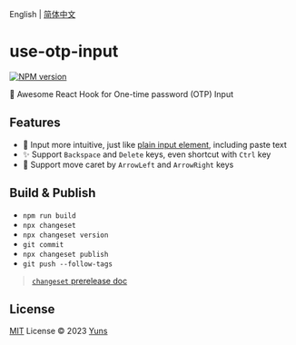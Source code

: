 English | [简体中文](./README.zh-CN.md)

# use-otp-input

[![NPM version](https://img.shields.io/npm/v/use-otp-input?color=a1b858&label=)](https://www.npmjs.com/package/use-otp-input)

🚀 Awesome React Hook for One-time password (OTP) Input

## Features

- 🦄 Input more intuitive, just like [plain input element](https://developer.mozilla.org/en-US/docs/Web/HTML/Element/input), including paste text
- ✨ Support `Backspace` and `Delete` keys, even shortcut with `Ctrl` key
- 🎈 Support move caret by `ArrowLeft` and `ArrowRight` keys

## Build & Publish

- `npm run build`
- `npx changeset`
- `npx changeset version`
- `git commit`
- `npx changeset publish`
- `git push --follow-tags`

> [`changeset` prerelease doc](https://github.com/changesets/changesets/blob/main/docs/prereleases.md)

## License

[MIT](./LICENSE) License © 2023 [Yuns](https://github.com/yunsii)
